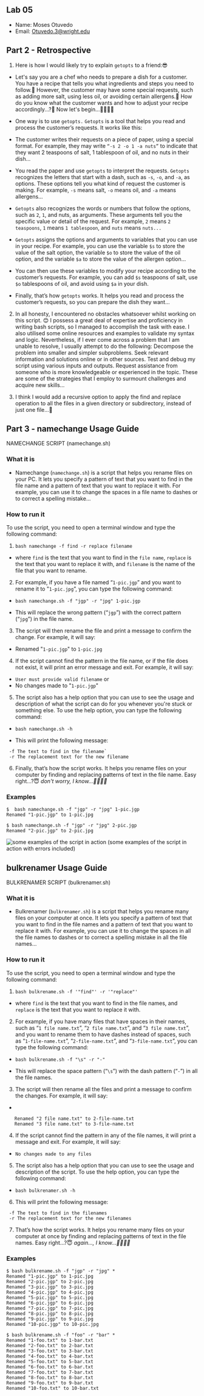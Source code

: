 ## Lab 05

- Name: Moses Otuvedo
- Email: Otuvedo.3@wright.edu

## Part 2 - Retrospective

1. Here is how I would likely try to explain `getopts` to a friend:😎

- Let's say you are a chef who needs to prepare a dish for a customer. You have a recipe that tells you what ingredients and steps you need to follow.🤔 However, the customer may have some special requests, such as adding more salt, using less oil, or avoiding certain allergens.🤨 How do you know what the customer wants and how to adjust your recipe accordingly...?🤔 Now let's begin...🫱🏾‍🫲🏼

- One way is to use `getopts.` `Getopts` is a tool that helps you read and process the customer’s requests. It works like this:

- The customer writes their requests on a piece of paper, using a special format. For example, they may write `“-s 2 -o 1 -a nuts”` to indicate that they want 2 teaspoons of salt, 1 tablespoon of oil, and no nuts in their dish...
- You read the paper and use `getopts` to interpret the requests. `Getopts` recognizes the letters that start with a dash, such as `-s`, `-o`, and `-a`, as options. These options tell you what kind of request the customer is making. For example, `-s` means salt, `-o` means oil, and `-a` means allergens...
- `Getopts` also recognizes the words or numbers that follow the options, such as `2`, `1`, and nuts, as arguments. These arguments tell you the specific value or detail of the request. For example, `2` means `2 teaspoons`, `1` means `1 tablespoon`, and `nuts` means `nuts...`
- `Getopts` assigns the options and arguments to variables that you can use in your recipe. For example, you can use the variable `$s` to store the value of the salt option, the variable `$o` to store the value of the oil option, and the variable `$a` to store the value of the allergen option...
- You can then use these variables to modify your recipe according to the customer’s requests. For example, you can add `$s` teaspoons of salt, use `$o` tablespoons of oil, and avoid using `$a` in your dish.
- Finally, that’s how `getopts` works. It helps you read and process the customer’s requests, so you can prepare the dish they want...

2. In all honesty, I encountered no obstacles whatsoever whilst working on this script. 😊 I possess a great deal of expertise and proficiency in writing bash scripts, so I managed to accomplish the task with ease. I also utilised some online resources and examples to validate my syntax and logic. Nevertheless, if I ever come across a problem that I am unable to resolve, I usually attempt to do the following: Decompose the problem into smaller and simpler subproblems. Seek relevant information and solutions online or in other sources. Test and debug my script using various inputs and outputs. Request assistance from someone who is more knowledgeable or experienced in the topic. These are some of the strategies that I employ to surmount challenges and acquire new skills...

3. I think I would add a recursive option to apply the find and replace operation to all the files in a given directory or subdirectory, instead of just one file...🤔

## Part 3 - namechange Usage Guide

NAMECHANGE SCRIPT (namechange.sh)

### What it is

- Namechange (`namechange.sh`) is a script that helps you rename files on your PC. It lets you specify a pattern of text that you want to find in the file name and a pattern of text that you want to replace it with. For example, you can use it to change the spaces in a file name to dashes or to correct a spelling mistake...

### How to run it

To use the script, you need to open a terminal window and type the following command:

1. `bash namechange -f find -r replace filename`
- where `find` is the text that you want to find in the `file name`, `replace` is the text that you want to replace it with, and `filename` is the name of the file that you want to rename.

2. For example, if you have a file named “`1-pic.jgp`” and you want to rename it to "`1-pic.jpg`”, you can type the following command:

-  `bash namechange.sh -f "jgp" -r "jpg" 1-pic.jgp`

- This will replace the wrong pattern (“`jgp`”) with the correct pattern (“`jpg`”) in the file name.

3. The script will then rename the file and print a message to confirm the change. For example, it will say:

- Renamed "`1-pic.jgp`" to `1-pic.jpg`

4. If the script cannot find the pattern in the file name, or if the file does not exist, it will print an error message and exit. For example, it will say:

- `User must provide valid filename`
or
- No changes made to "`1-pic.jgp`"

5. The script also has a help option that you can use to see the usage and description of what the script can do for you whenever you're stuck or something else. To use the help option, you can type the following command:

- `bash namechange.sh -h`

- This will print the following message:

```Usage: namechange -f find -r replace filename
 -f The text to find in the filename`
 -r The replacement text for the new filename
 ```
6. Finally, that’s how the script works. It helps you rename files on your computer by finding and replacing patterns of text in the file name. Easy right...?😇 *don't worry, I know...🫱🏾‍🫲🏼*

### Examples

```
$  bash namechange.sh -f "jgp" -r "jpg" 1-pic.jgp 
Renamed "1-pic.jgp" to 1-pic.jpg

$ bash namechange.sh -f "jgp" -r "jpg" 2-pic.jgp
Renamed "2-pic.jgp" to 2-pic.jpg
```
![some examples of the script in action](image.png)
(some examples of the script in action with errors included)

## bulkrenamer Usage Guide

BULKRENAMER SCRIPT (bulkrenamer.sh)

### What it is

- Bulkrenamer (`bulkrenamer.sh`) is a script that helps you rename many files on your computer at once. It lets you specify a pattern of text that you want to find in the file names and a pattern of text that you want to replace it with. For example, you can use it to change the spaces in all the file names to dashes or to correct a spelling mistake in all the file names...

### How to run it

To use the script, you need to open a terminal window and type the following command:

1. `bash bulkrename.sh -f '"find"' -r '"replace"'`

- where `find` is the text that you want to find in the file names, and `replace` is the text that you want to replace it with.

2. For example, if you have many files that have spaces in their names, such as “`1 file name.txt`”, “`2 file name.txt`”, and “`3 file name.txt`”, and you want to rename them to have dashes instead of spaces, such as “`1-file-name.txt`”, “`2-file-name.txt`”, and “`3-file-name.txt`”, you can type the following command:

- `bash bulkrename.sh -f "\s" -r "-"`

- This will replace the space pattern (“`\s`”) with the dash pattern (“`-`”) in all the file names.

3. The script will then rename all the files and print a message to confirm the changes. For example, it will say:
- 
```Renamed "1 file name.txt" to 1-file-name.txt
   Renamed "2 file name.txt" to 2-file-name.txt
   Renamed "3 file name.txt" to 3-file-name.txt
```

4. If the script cannot find the pattern in any of the file names, it will print a message and exit. For example, it will say:

- `No changes made to any files`

5. The script also has a help option that you can use to see the usage and description of the script. To use the help option, you can type the following command:

- `bash bulkrenamer.sh -h`

6. This will print the following message:

```
 -f The text to find in the filenames
 -r The replacement text for the new filenames
 ```

7. That’s how the script works. It helps you rename many files on your computer at once by finding and replacing patterns of text in the file names. Easy right…?😇 *again..., I know…🫱🏾‍🫲🏼*



### Examples

```
$ bash bulkrename.sh -f "jgp" -r "jpg" *
Renamed "1-pic.jgp" to 1-pic.jpg
Renamed "2-pic.jgp" to 2-pic.jpg
Renamed "3-pic.jgp" to 3-pic.jpg
Renamed "4-pic.jgp" to 4-pic.jpg
Renamed "5-pic.jgp" to 5-pic.jpg
Renamed "6-pic.jgp" to 6-pic.jpg
Renamed "7-pic.jgp" to 7-pic.jpg
Renamed "8-pic.jgp" to 8-pic.jpg
Renamed "9-pic.jgp" to 9-pic.jpg
Renamed "10-pic.jgp" to 10-pic.jpg

$ bash bulkrename.sh -f "foo" -r "bar" *
Renamed "1-foo.txt" to 1-bar.txt
Renamed "2-foo.txt" to 2-bar.txt
Renamed "3-foo.txt" to 3-bar.txt
Renamed "4-foo.txt" to 4-bar.txt
Renamed "5-foo.txt" to 5-bar.txt
Renamed "6-foo.txt" to 6-bar.txt
Renamed "7-foo.txt" to 7-bar.txt
Renamed "8-foo.txt" to 8-bar.txt
Renamed "9-foo.txt" to 9-bar.txt
Renamed "10-foo.txt" to 10-bar.txt
```